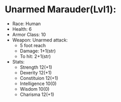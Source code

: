 # Unarmed Marauder(Lvl1):

 * Race: Human
 * Health: 6
 * Armor Class: 10
 * Weapon: Unarmed attack:
    - 5 foot reach
    - Damage: 1+1(str)
    - To hit: 2+1(str)
 * Stats:
    - Strength 12(+1)
    - Dexerity 12(+1)
    - Constituion 12(+1)
    - Intelligence 10(0)
    - Wisdom 10(0)
    - Charisma 12(+1)